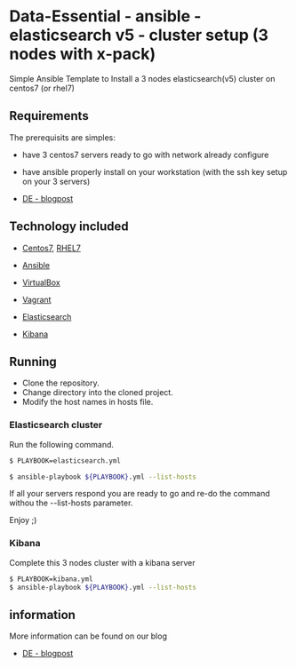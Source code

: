 # Data-Essential - ansible - elasticsearch v5 - cluster setup (3 nodes with x-pack)
Simple Ansible Template to Install a 3 nodes elasticsearch(v5) cluster on centos7 (or rhel7)

## Requirements
The prerequisits are simples:
* have 3 centos7 servers ready to go with network already configure
* have ansible properly install on your workstation (with the ssh key setup on your 3 servers)

* [DE - blogpost ](https://www.data-essential.com/category/blog/)

## Technology included

* [Centos7](https://www.centos.org/download/), [RHEL7](https://access.redhat.com/downloads)
* [Ansible](http://docs.ansible.com/ansible/)
* [VirtualBox](https://www.virtualbox.org/)
* [Vagrant](https://www.vagrantup.com/docs/getting-started/)

* [Elasticsearch](https://www.elastic.co/guide/en/elasticsearch/reference/current/index.html)
* [Kibana](https://www.elastic.co/guide/en/kibana/current/index.html)


## Running

* Clone the repository.
* Change directory into the cloned project.
* Modify the host names in hosts file.

### Elasticsearch cluster
Run the following command.

```sh
$ PLAYBOOK=elasticsearch.yml

$ ansible-playbook ${PLAYBOOK}.yml --list-hosts
```
If all your servers respond you are ready to go and re-do the command withou the --list-hosts parameter.

Enjoy ;)

### Kibana
Complete this 3 nodes cluster with a kibana server

```sh
$ PLAYBOOK=kibana.yml
$ ansible-playbook ${PLAYBOOK}.yml --list-hosts
```

## information

More information can be found on our blog
* [DE - blogpost ](https://www.data-essential.com/category/blog/)
